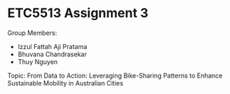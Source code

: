 # ETC5513 Assignment 3

Group Members:

* Izzul Fattah Aji Pratama
* Bhuvana Chandrasekar
* Thuy Nguyen

Topic: 
From Data to Action: Leveraging Bike-Sharing Patterns to Enhance Sustainable Mobility in Australian Cities